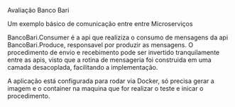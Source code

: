 Avaliação Banco Bari

Um exemplo básico de comunicação entre entre Microserviços

BancoBari.Consumer é a api que realiziza o consumo de mensagens da api BancoBari.Produce, responsavel por produzir as mensagens. O procedimento de envio e recebimento pode ser invertido tranquilamente entre as apis, visto que a rotina de mensageria foi construida em uma camada desacoplada, facilitando a implementação.

A aplicação está configurada para rodar via Docker, só precisa gerar a imagem e o container na maquina que for realizar o teste e inicar o procedimento.


